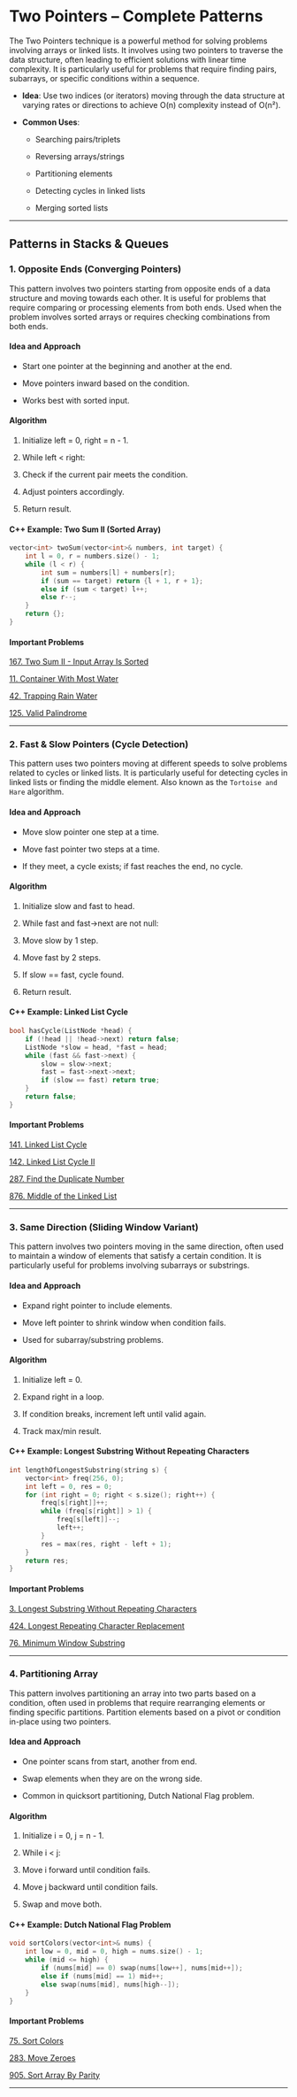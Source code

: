 # Two Pointers – Complete Patterns

The Two Pointers technique is a powerful method for solving problems involving arrays or linked lists. It involves using two pointers to traverse the data structure, often leading to efficient solutions with linear time complexity.
It is particularly useful for problems that require finding pairs, subarrays, or specific conditions within a sequence.

- **Idea**: Use two indices (or iterators) moving through the data structure at varying rates or directions to achieve O(n) complexity instead of O(n²).

- **Common Uses**:

    - Searching pairs/triplets

    - Reversing arrays/strings

    - Partitioning elements

    - Detecting cycles in linked lists

    - Merging sorted lists

---

## Patterns in Stacks & Queues

### 1. Opposite Ends (Converging Pointers)

This pattern involves two pointers starting from opposite ends of a data structure and moving towards each other. It is useful for problems that require comparing or processing elements from both ends.
Used when the problem involves sorted arrays or requires checking combinations from both ends.

#### Idea and Approach
- Start one pointer at the beginning and another at the end.

- Move pointers inward based on the condition.

- Works best with sorted input.

#### Algorithm
1. Initialize left = 0, right = n - 1.

2. While left < right:

3. Check if the current pair meets the condition.

4. Adjust pointers accordingly.

5. Return result.

#### C++ Example: Two Sum II (Sorted Array)
```cpp
vector<int> twoSum(vector<int>& numbers, int target) {
    int l = 0, r = numbers.size() - 1;
    while (l < r) {
        int sum = numbers[l] + numbers[r];
        if (sum == target) return {l + 1, r + 1};
        else if (sum < target) l++;
        else r--;
    }
    return {};
}
```

#### Important Problems

[167. Two Sum II - Input Array Is Sorted](https://leetcode.com/problems/two-sum-ii-input-array-is-sorted/)

[11. Container With Most Water](https://leetcode.com/problems/container-with-most-water/)

[42. Trapping Rain Water](https://leetcode.com/problems/trapping-rain-water/)

[125. Valid Palindrome](https://leetcode.com/problems/valid-palindrome/)

--- 

### 2. Fast & Slow Pointers (Cycle Detection)

This pattern uses two pointers moving at different speeds to solve problems related to cycles or linked lists. It is particularly useful for detecting cycles in linked lists or finding the middle element. Also known as the `Tortoise and Hare` algorithm.

#### Idea and Approach
- Move slow pointer one step at a time.

- Move fast pointer two steps at a time.

- If they meet, a cycle exists; if fast reaches the end, no cycle.

#### Algorithm
1. Initialize slow and fast to head.

2. While fast and fast->next are not null:

3. Move slow by 1 step.

4. Move fast by 2 steps.

4. If slow == fast, cycle found.

5. Return result.

#### C++ Example: Linked List Cycle
```cpp
bool hasCycle(ListNode *head) {
    if (!head || !head->next) return false;
    ListNode *slow = head, *fast = head;
    while (fast && fast->next) {
        slow = slow->next;
        fast = fast->next->next;
        if (slow == fast) return true;
    }
    return false;
}
```

#### Important Problems

[141. Linked List Cycle](https://leetcode.com/problems/linked-list-cycle/)

[142. Linked List Cycle II](https://leetcode.com/problems/linked-list-cycle-ii/)

[287. Find the Duplicate Number](https://leetcode.com/problems/find-the-duplicate-number/)

[876. Middle of the Linked List](https://leetcode.com/problems/middle-of-the-linked-list/)

--- 

### 3. Same Direction (Sliding Window Variant)

This pattern involves two pointers moving in the same direction, often used to maintain a window of elements that satisfy a certain condition. It is particularly useful for problems involving subarrays or substrings.

#### Idea and Approach
- Expand right pointer to include elements.

- Move left pointer to shrink window when condition fails.

- Used for subarray/substring problems.

#### Algorithm
1. Initialize left = 0.

2. Expand right in a loop.

3. If condition breaks, increment left until valid again.

4. Track max/min result.

#### C++ Example: Longest Substring Without Repeating Characters
```cpp
int lengthOfLongestSubstring(string s) {
    vector<int> freq(256, 0);
    int left = 0, res = 0;
    for (int right = 0; right < s.size(); right++) {
        freq[s[right]]++;
        while (freq[s[right]] > 1) {
            freq[s[left]]--;
            left++;
        }
        res = max(res, right - left + 1);
    }
    return res;
}
```

#### Important Problems

[3. Longest Substring Without Repeating Characters](https://leetcode.com/problems/longest-substring-without-repeating-characters/)

[424. Longest Repeating Character Replacement](https://leetcode.com/problems/longest-repeating-character-replacement/)

[76. Minimum Window Substring](https://leetcode.com/problems/minimum-window-substring/)

---
 
### 4. Partitioning Array
This pattern involves partitioning an array into two parts based on a condition, often used in problems that require rearranging elements or finding specific partitions. Partition elements based on a pivot or condition in-place using two pointers.

#### Idea and Approach
- One pointer scans from start, another from end.

- Swap elements when they are on the wrong side.

- Common in quicksort partitioning, Dutch National Flag problem.

#### Algorithm
1. Initialize i = 0, j = n - 1.

2. While i < j:

3. Move i forward until condition fails.

4. Move j backward until condition fails.

5. Swap and move both.

#### C++ Example: Dutch National Flag Problem
```cpp
void sortColors(vector<int>& nums) {
    int low = 0, mid = 0, high = nums.size() - 1;
    while (mid <= high) {
        if (nums[mid] == 0) swap(nums[low++], nums[mid++]);
        else if (nums[mid] == 1) mid++;
        else swap(nums[mid], nums[high--]);
    }
}
``` 

#### Important Problems

[75. Sort Colors](https://leetcode.com/problems/sort-colors/)

[283. Move Zeroes](https://leetcode.com/problems/move-zeroes/)

[905. Sort Array By Parity](https://leetcode.com/problems/sort-array-by-parity/)

--- 